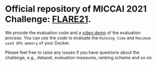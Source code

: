 # Official repository of MICCAI 2021 Challenge: [FLARE21](https://flare.grand-challenge.org/FLARE21/).

We provide the evaluation code and a [video demo](https://www.bilibili.com/video/BV1ah411S7Va) of the evaluation process. You can use the code to evaluate the `Running time` and `Maximum used GPU memory` of your Docker.

Please feel free to raise any issues if you have questions about the challenge, e.g., dataset, evaluation measures, ranking scheme and so on.
